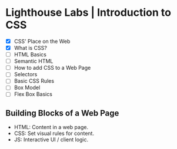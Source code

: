 # Lighthouse Labs | Introduction to CSS

* [X] CSS' Place on the Web
* [X] What is CSS?
* [ ] HTML Basics
* [ ] Semantic HTML
* [ ] How to add CSS to a Web Page
* [ ] Selectors
* [ ] Basic CSS Rules
* [ ] Box Model
* [ ] Flex Box Basics

## Building Blocks of a Web Page

* HTML: Content in a web page.
* CSS: Set visual rules for content.
* JS: Interactive UI / client logic.
